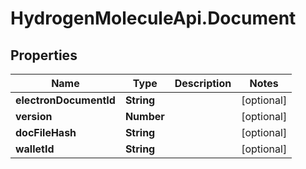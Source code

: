 # HydrogenMoleculeApi.Document

## Properties
Name | Type | Description | Notes
------------ | ------------- | ------------- | -------------
**electronDocumentId** | **String** |  | [optional] 
**version** | **Number** |  | [optional] 
**docFileHash** | **String** |  | [optional] 
**walletId** | **String** |  | [optional] 


